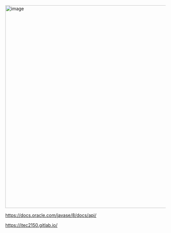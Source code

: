 <img width="635" alt="image" src="https://github.com/DerronOnefive/Flight/assets/111064439/5995075f-7391-4ecf-9a9a-dee5efe84fee">

https://docs.oracle.com/javase/8/docs/api/

https://itec2150.gitlab.io/
